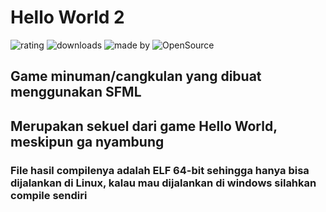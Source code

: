 # Hello World 2

![rating](https://img.shields.io/badge/rating-69%2F10-brightgreen)
![downloads](https://img.shields.io/badge/downloads-69k%2Fyear-brightgreen)
![made by](https://img.shields.io/badge/made%20by-lordronz-red)
![OpenSource](https://badges.frapsoft.com/os/v1/open-source.svg?v=103)

## Game minuman/cangkulan yang dibuat menggunakan SFML

## Merupakan sekuel dari game Hello World, meskipun ga nyambung

### File hasil compilenya adalah ELF 64-bit sehingga hanya bisa dijalankan di Linux, kalau mau dijalankan di windows silahkan compile sendiri
